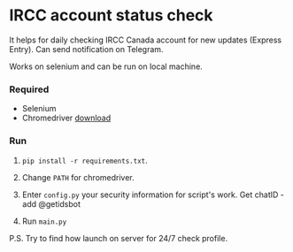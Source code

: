 # IRCC account status check

It helps for daily checking IRCC Canada account for new updates (Express Entry). Can send notification on Telegram.

Works on selenium and can be run on local machine.

### Required

- Selenium
- Chromedriver [download](https://chromedriver.chromium.org/)

### Run
1. `pip install -r requirements.txt`.<br>


2. Change `PATH` for chromedriver.


3.  Enter `config.py` your security information for script's work. Get chatID - add @getidsbot


4. Run `main.py` 

P.S. Try to find how launch on server for 24/7 check profile.